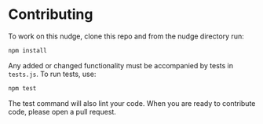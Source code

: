 # Contributing

To work on this nudge, clone this repo and from the nudge directory run:

```bash
npm install
```

Any added or changed functionality must be accompanied by tests in `tests.js`. To run tests, use:

```bash
npm test
```

The test command will also lint your code. When you are ready to contribute code, please open a pull
request.

